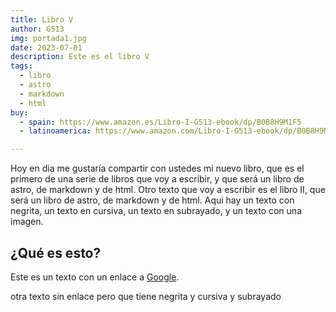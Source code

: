```yaml
---
title: Libro V
author: G513
img: portada1.jpg
date: 2023-07-01
description: Este es el libro V
tags:
  - libro
  - astro
  - markdown
  - html
buy:
  - spain: https://www.amazon.es/Libro-I-G513-ebook/dp/B0B8H9M1F5
  - latinoamerica: https://www.amazon.com/Libro-I-G513-ebook/dp/B0B8H9M1F5

---
```


Hoy en dia me gustaría compartir con ustedes mi nuevo libro, que es el primero de una serie de libros que voy a escribir, y que será un libro de astro, de markdown y de html.
Otro texto que voy a escribir es el libro II, que será un libro de astro, de markdown y de html.
Aqui hay un texto con negrita, un texto en cursiva, un texto en subrayado, y un texto con una imagen.


## ¿Qué es esto?

Este es un texto con un enlace a [Google](https://www.google.com).

otra texto sin enlace pero que tiene negrita y cursiva y subrayado
